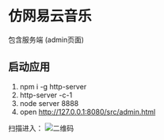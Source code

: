 # 仿网易云音乐

包含服务端 (admin页面)

## 启动应用

1. npm i -g http-server
2. http-server -c-1
3. node server 8888
4. open http://127.0.0.1:8080/src/admin.html

扫描进入：
![二维码]("./QRcode.png")